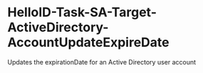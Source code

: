 # HelloID-Task-SA-Target-ActiveDirectory-AccountUpdateExpireDate
Updates the expirationDate for an Active Directory user account
